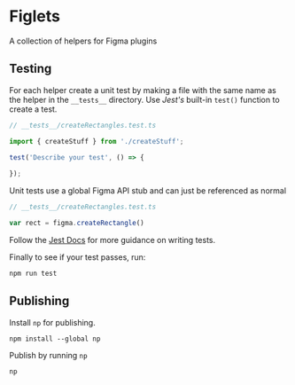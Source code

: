# Figlets
A collection of helpers for Figma plugins

## Testing

For each helper create a unit test by making a file with the same name as the helper in the `__tests__` directory. Use *Jest's* built-in `test()` function to create a test.

```js
// __tests__/createRectangles.test.ts

import { createStuff } from './createStuff';

test('Describe your test', () => {
    
});
```

Unit tests use a global Figma API stub and can just be referenced as normal

```js
// __tests__/createRectangles.test.ts

var rect = figma.createRectangle()
```

Follow the [Jest Docs](https://jestjs.io/docs/getting-started) for more guidance on writing tests.

Finally to see if your test passes, run:

```bash
npm run test
```

## Publishing

Install `np` for publishing.

```
npm install --global np
```

Publish by running `np`

```
np
```